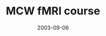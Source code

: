 ---
title: "MCW fMRI course"
project_id: 
date: 2003-09-06
conference_id: ""
presenters:
   - peter_bandettini
summary: "<p>MCW fMRI course, Milwaukee, WI</p>"
file: /assets/presentations/T177.pdf
filename: T177.pdf
layout: presentation
---